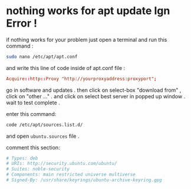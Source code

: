 # nothing works for apt update Ign Error !

if nothing works for your problem just open a terminal and run this  command :

```bash
sudo nano /etc/apt/apt.conf
```

and write this line of code inside of apt.conf file :

```conf
Acquire::http::Proxy "http://yourproxyaddress:proxyport";
```


go in software and updates . then click on select-box "download from" , click on "other ..." . and click on select best server in popped up window . wait to test complete .

enter this command:

```bash
code /etc/apt/sources.list.d/
```

and open `ubuntu.sources` file .

comment this section:

```conf
# Types: deb
# URIs: http://security.ubuntu.com/ubuntu/
# Suites: noble-security
# Components: main restricted universe multiverse
# Signed-By: /usr/share/keyrings/ubuntu-archive-keyring.gpg
```